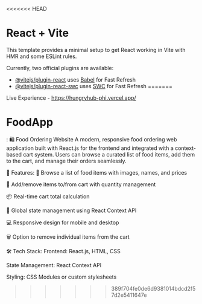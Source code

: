 <<<<<<< HEAD
# React + Vite

This template provides a minimal setup to get React working in Vite with HMR and some ESLint rules.

Currently, two official plugins are available:

- [@vitejs/plugin-react](https://github.com/vitejs/vite-plugin-react/blob/main/packages/plugin-react/README.md) uses [Babel](https://babeljs.io/) for Fast Refresh
- [@vitejs/plugin-react-swc](https://github.com/vitejs/vite-plugin-react-swc) uses [SWC](https://swc.rs/) for Fast Refresh
=======

Live Experience - https://hungryhub-phi.vercel.app/

# FoodApp
:  🛍️ Food Ordering Website A modern, responsive food ordering web application built with React.js for the frontend and integrated with a context-based cart system. Users can browse a curated list of food items, add them to the cart, and manage their orders seamlessly.

🚀 Features:
🍕 Browse a list of food items with images, names, and prices

🛒 Add/remove items to/from cart with quantity management

📦 Real-time cart total calculation

🧠 Global state management using React Context API

💻 Responsive design for mobile and desktop

🗑️ Option to remove individual items from the cart

🛠️ Tech Stack:
Frontend: React.js, HTML, CSS

State Management: React Context API

Styling: CSS Modules or custom stylesheets
>>>>>>> 389f704fe0de6d9381014bdcd2f57d2e5411647e
